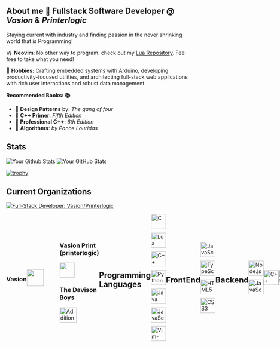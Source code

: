 

## About me 👋 **Fullstack Software Developer @** *Vasion* & *Printerlogic*


Staying current with industry and finding passion in the never shrinking world that is Programming!

<div>
 <img src="https://upload.wikimedia.org/wikipedia/commons/thumb/4/4f/Icon-Vim.svg/384px-Icon-Vim.svg.png?20100125062842" width="16" height="16" alt="Vim Logo" style="vertical-align: bottom;">
<b>Neovim</b>: No other way to program. check out my <a href="https://github.com/Tanner-Davison/Lua-Configuration">Lua Repository</a>. Feel free to take what you need! <br>
</div>

🚀 **Hobbies:** Crafting embedded systems with Arduino, developing productivity-focused utilities, and architecting full-stack web applications with rich user interactions and robust data management

**Recommended Books: 📚**
- 📖 **Design Patterns** by: *The gang of four*
- 📖 **C++ Primer**: *Fifth Edition*
- 📖 **Professional C++**: *6th Edition*
- 📖 **Algorithms**: *by Panos Louridas*

## Stats
 
<img src="https://streak-stats.demolab.com?user=Tanner-Davison&theme=highcontrast" alt = "Your Github Stats"/>
<img src="https://github-readme-stats.vercel.app/api?username=Tanner-Davison&show_icons=true&theme=highcontrast" alt="Your GitHub Stats" /> 

[![trophy](https://github-profile-trophy.vercel.app/?username=Tanner-Davison&theme=darkhub&column=5&margin-w=70&margin-h=15&no-bg=true&no-frame=true&rank=SECRET,SSS,SS,S,A,AA,AAA,B,BB,BBB, )](https://github.com/ryo-ma/github-profile-trophy)

## Current Organizations

[![Full-Stack Developer: Vasion/Printerlogic](https://img.shields.io/badge/Full--Stack_Developer:-Vasion/Printerlogic-5B3D8E?style=plastic)](https://vasion.com)

<div style="display: flex; align-items: center; ">
  <h3>Vasion</h3>
  <a href="https://github.com/organization" style="display:flex; text-decoration: none !important; color: transparent; margin-right: 10px;" >
    <img src="https://avatars.githubusercontent.com/u/146381912?s=200&v=4" alt="Vasion" width="45" height="45" style=" margin-right: 33px;">
  </a>
  <div> 
    
  <h3>Vasion Print (printerlogic)</h3>
    
  <a href="https://printerlogic.com/" style="text-decoration: none; color: transparent; margin-right: 10px;">
    <img src="https://media.licdn.com/dms/image/v2/D560BAQEXVY1CvHU93w/company-logo_100_100/company-logo_100_100/0/1727213110207/printerlogic_logo?e=1736380800&v=beta&t=N-UrCrqGegwo1Smdk8jgN-HpzuBGDAI1D6ccwcMNzDE" alt="PrinterLogic" width="40" height="40"style="margin-right: 10px;">
  </a>
  <h3>The Davison Boys</h3>
<a href="https://www.youtube.com/channel/UCqbI028CizpePe9UQ-Mvt5Q" style="margin-right: 10px;">
  <img src="https://yt3.googleusercontent.com/s4pwxp5c2n-jMytCDPeNST5Cgd-LkPztvhZLuR2Z9zVQ2LPURTeG3bjAv4vq9xeAIOOXU7Zd=s160-c-k-c0x00ffffff-no-rj" alt="Additional Logo" width="45" height="40" style="margin-right:20px;">
</a>
</div>
<br>



     


## Programming Languages
<div style="display: flex; flex-wrap: wrap; gap: 10px;">
  <!-- C -->
  <img src="https://raw.githubusercontent.com/bablubambal/All_logo_and_pictures/1ac69ce5fbc389725f16f989fa53c62d6e1b4883/programming%20languages/c.svg" width="40" height="40" alt="C">
 <!-- Lua  -->
  <img src="https://raw.githubusercontent.com/manuelbieh/logo-file-icons/6a172ce5a46ecfafe5db7f2ec624f4602cde9b8e/icons/lua.svg" width="40" height="40" alt="Lua">
  <!-- C++ -->
  <img src="https://raw.githubusercontent.com/bablubambal/All_logo_and_pictures/1ac69ce5fbc389725f16f989fa53c62d6e1b4883/programming%20languages/c%2B%2B.svg" width="40" height="40" alt="C++">
  <!-- Python -->
  <img src="https://raw.githubusercontent.com/bablubambal/All_logo_and_pictures/1ac69ce5fbc389725f16f989fa53c62d6e1b4883/programming%20languages/python.svg" width="40" height="40" alt="Python">
  <!-- Java -->
  <img src="https://raw.githubusercontent.com/bablubambal/All_logo_and_pictures/1ac69ce5fbc389725f16f989fa53c62d6e1b4883/programming%20languages/java.svg" width="40" height="40" alt="Java">
  <!-- JavaScript -->
  <img src="https://raw.githubusercontent.com/bablubambal/All_logo_and_pictures/1ac69ce5fbc389725f16f989fa53c62d6e1b4883/programming%20languages/javascript.svg" width="40" height="40" alt="JavaScript">
 <!-- VimScript -->
 <img src="https://upload.wikimedia.org/wikipedia/commons/thumb/4/4f/Icon-Vim.svg/384px-Icon-Vim.svg.png?20100125062842" width="40" height="40" alt="Vim-Script">
</div>

## FrontEnd
<div style="display: flex; flex-wrap: wrap; gap: 10px;">
  <!-- JavaScript -->
  <img src="https://raw.githubusercontent.com/bablubambal/All_logo_and_pictures/1ac69ce5fbc389725f16f989fa53c62d6e1b4883/programming%20languages/javascript.svg" width="40" height="40" alt="JavaScript">
   <!-- TypeScript -->
  <img src="https://raw.githubusercontent.com/bablubambal/All_logo_and_pictures/1ac69ce5fbc389725f16f989fa53c62d6e1b4883/programming%20languages/typescript.svg" width="40" height="40" alt="TypeScript">
  <!-- HTML5 -->
  <img src="https://raw.githubusercontent.com/bablubambal/All_logo_and_pictures/1ac69ce5fbc389725f16f989fa53c62d6e1b4883/social%20icons/html5.svg" width="40" height="40" alt="HTML5">
  <!-- CSS3 -->
  <img src="https://raw.githubusercontent.com/bablubambal/All_logo_and_pictures/1ac69ce5fbc389725f16f989fa53c62d6e1b4883/social%20icons/css3.svg" width="40" height="40" alt="CSS3">
</div>

## Backend
<div style="display: flex; flex-wrap: wrap; gap: 10px;">
  <!-- Node.js -->
  <img src="https://raw.githubusercontent.com/bablubambal/All_logo_and_pictures/1ac69ce5fbc389725f16f989fa53c62d6e1b4883/frameworks/nodejs.svg" width="40" height="40" alt="Node.js">
  <!-- JavaScript -->
  <img src="https://raw.githubusercontent.com/bablubambal/All_logo_and_pictures/1ac69ce5fbc389725f16f989fa53c62d6e1b4883/programming%20languages/javascript.svg" width="40" height="40" alt="JavaScript">
</div>
  <!-- C++ -->
  <img src="https://raw.githubusercontent.com/bablubambal/All_logo_and_pictures/1ac69ce5fbc389725f16f989fa53c62d6e1b4883/programming%20languages/c%2B%2B.svg" width="40" height="40" alt="C++">
    <!-- Python -->
  <img src="https://raw.githubusercontent.com/bablubambal/All_logo_and_pictures/1ac69ce5fbc389725f16f989fa53c62d6e1b4883/programming%20languages/python.svg" width="40" height="40" alt="Python">

## Database
<div style="display: flex; flex-wrap: wrap; gap: 10px;">
  <!-- MongoDB -->
  <img src="https://avatars.githubusercontent.com/u/45120?s=200&v=4" width="40" height="40" alt="MongoDB">
  <!-- SQL -->
  <img src="https://raw.githubusercontent.com/gist/Eduardokopp/9e7872ba3ca293ee1e71362dc5edbb4f/raw/047773d458f688e485a26f6b9b0594457148cbdf/sql-server-icon.svg" width="40" height="40" alt="SQL">
  <!-- PostgreSQL -->
  <img src="https://user-images.githubusercontent.com/24623425/36042969-f87531d4-0d8a-11e8-9dee-e87ab8c6a9e3.png" width="40" height="40" alt="PostgreSQL">
  <!-- Firebase -->
  <img src="https://avatars.githubusercontent.com/u/1335026?s=200&v=4" width="40" height="40" alt="Firebase">
</div>

## Frameworks / Tools
<div style="display: flex; flex-wrap: wrap; gap: 10px;">
  <!-- React -->
  <img src="https://avatars.githubusercontent.com/u/6412038?s=200&v=4" width="40" height="40" alt="React" style="margin-right: 10px;">
  <!-- Gatsby -->
  <img src="https://avatars.githubusercontent.com/u/12551863?s=200&v=4" width="40" height="40" alt="Gatsby" style="margin-right: 10px;">
  <!-- Next.js -->
  <img src="https://cdn.brandfetch.io/id2alue-rx/w/400/h/400/theme/dark/icon.jpeg?c=1bx1737902252605id64Mup7acQLLSRRnH&t=1714556222178" width="40" height="40" alt="Next.js" style="margin-right: 10px;">
  <!-- Cmake -->
   <img src="https://upload.wikimedia.org/wikipedia/commons/thumb/9/96/CMake-logo-triangle-high-res.png/900px-CMake-logo-triangle-high-res.png?20110217185244" width="40" height="40" alt="CMAKE" style="margin-right: 10px;">
  <!-- GSAP -->
  <img src="https://avatars.githubusercontent.com/u/2386673?s=200&v=4" width="40" height="40" alt="GSAP" style="margin-right: 10px;" style="margin-right: 10px;">
  <!--Unreal Engine 5 -->
  <img src="https://encrypted-tbn0.gstatic.com/images?q=tbn:ANd9GcRUf3R8LFTgqC_8mooGEx7Fpas9kHu8OUxhLA&s" width="40" height="40" alt="UE5" style="margin-right: 10px;">
</div>

## CMS
<div style="display: flex; flex-wrap: wrap; gap: 10px;">
  <!-- WordPress -->
  <img src="https://static-00.iconduck.com/assets.00/wordpress-icon-2048x2048-nw66awj8.png" width="40" height="40" alt="WordPress" style="margin-right: 10px;">
  <!-- DatoCMS -->
  <img src="https://avatars.githubusercontent.com/u/19649794?s=200&v=4" width="40" height="40" alt="DatoCMS" style="margin-right: 10px;"
  <!-- Contentful -->
  <img src="https://avatars.githubusercontent.com/u/472182?s=200&v=4" width="40" height="40" alt="Contentful" style="margin-right: 10px;">
 <!-- Story Blok -->
  <img src="https://yt3.googleusercontent.com/9P1WydOE3FI4mA8h9Vu7l45M__HifPEbqq4WmxAij2QqMCje-ltsbZKwMNE2XhREesCaXDlw=s160-c-k-c0x00ffffff-no-rj" width="40" height="40" alt="Contentful" style="margin-right: 10px;">
</div>



## Printer Logic Status:

[![Netlify Status](https://api.netlify.com/api/v1/badges/24a2a9b7-7f73-4522-b8fd-2706d01c1642/deploy-status)](https://app.netlify.com/sites/printerlogic/deploys)











